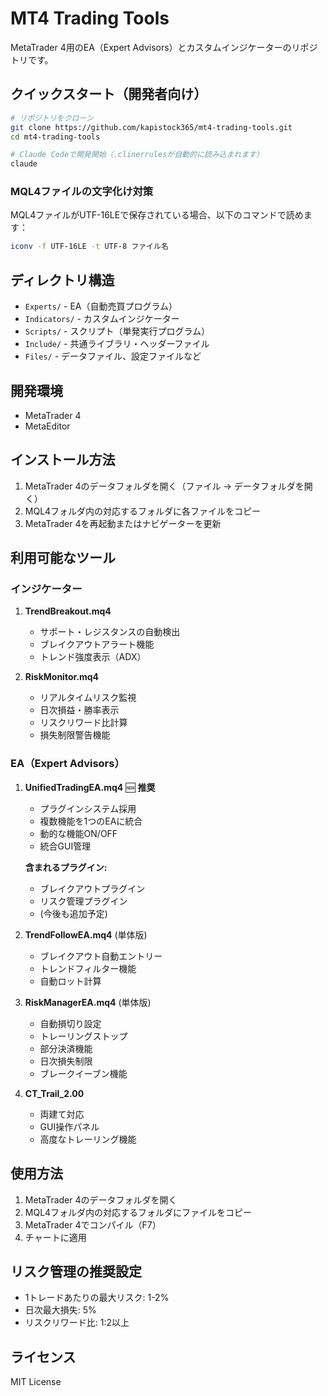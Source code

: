 # MT4 Trading Tools

MetaTrader 4用のEA（Expert Advisors）とカスタムインジケーターのリポジトリです。

## クイックスタート（開発者向け）

```bash
# リポジトリをクローン
git clone https://github.com/kapistock365/mt4-trading-tools.git
cd mt4-trading-tools

# Claude Codeで開発開始（.clinerrulesが自動的に読み込まれます）
claude
```

### MQL4ファイルの文字化け対策
MQL4ファイルがUTF-16LEで保存されている場合、以下のコマンドで読めます：
```bash
iconv -f UTF-16LE -t UTF-8 ファイル名
```

## ディレクトリ構造

- `Experts/` - EA（自動売買プログラム）
- `Indicators/` - カスタムインジケーター
- `Scripts/` - スクリプト（単発実行プログラム）
- `Include/` - 共通ライブラリ・ヘッダーファイル
- `Files/` - データファイル、設定ファイルなど

## 開発環境

- MetaTrader 4
- MetaEditor

## インストール方法

1. MetaTrader 4のデータフォルダを開く（ファイル → データフォルダを開く）
2. MQL4フォルダ内の対応するフォルダに各ファイルをコピー
3. MetaTrader 4を再起動またはナビゲーターを更新

## 利用可能なツール

### インジケーター

1. **TrendBreakout.mq4**
   - サポート・レジスタンスの自動検出
   - ブレイクアウトアラート機能
   - トレンド強度表示（ADX）

2. **RiskMonitor.mq4**
   - リアルタイムリスク監視
   - 日次損益・勝率表示
   - リスクリワード比計算
   - 損失制限警告機能

### EA（Expert Advisors）

1. **UnifiedTradingEA.mq4** 🆕 **推奨**
   - プラグインシステム採用
   - 複数機能を1つのEAに統合
   - 動的な機能ON/OFF
   - 統合GUI管理
   
   **含まれるプラグイン:**
   - ブレイクアウトプラグイン
   - リスク管理プラグイン
   - (今後も追加予定)

2. **TrendFollowEA.mq4** (単体版)
   - ブレイクアウト自動エントリー
   - トレンドフィルター機能
   - 自動ロット計算

3. **RiskManagerEA.mq4** (単体版)
   - 自動損切り設定
   - トレーリングストップ
   - 部分決済機能
   - 日次損失制限
   - ブレークイーブン機能

4. **CT_Trail_2.00**
   - 両建て対応
   - GUI操作パネル
   - 高度なトレーリング機能

## 使用方法

1. MetaTrader 4のデータフォルダを開く
2. MQL4フォルダ内の対応するフォルダにファイルをコピー
3. MetaTrader 4でコンパイル（F7）
4. チャートに適用

## リスク管理の推奨設定

- 1トレードあたりの最大リスク: 1-2%
- 日次最大損失: 5%
- リスクリワード比: 1:2以上

## ライセンス

MIT License